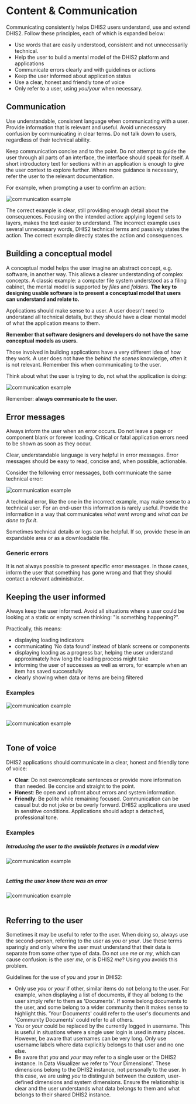 # Content & Communication

Communicating consistently helps DHIS2 users understand, use and extend DHIS2. Follow these principles, each of which is expanded below:

-   Use words that are easily understood, consistent and not unnecessarily technical.
-   Help the user to build a mental model of the DHIS2 platform and applications
-   Communicate errors clearly and with guidelines or actions
-   Keep the user informed about application status
-   Use a clear, honest and friendly tone of voice
-   Only refer to a user, using _you/your_ when necessary.

## Communication

Use understandable, consistent language when communicating with a user. Provide information that is relevant and useful. Avoid unnecessary confusion by communicating in clear terms. Do not talk down to users, regardless of their technical ability.

Keep communication concise and to the point. Do not attempt to guide the user through all parts of an interface, the interface should speak for itself. A short introductory text for sections within an application is enough to give the user context to explore further. Where more guidance is necessary, refer the user to the relevant documentation.

For example, when prompting a user to confirm an action:

![communication example](../images/communication/ex-comms-1.png)
<br>

The correct example is clear, still providing enough detail about the consequences. Focusing on the intended action: applying legend sets to layers, makes the text easier to understand. The incorrect example uses several unnecessary words, DHIS2 technical terms and passively states the action. The correct example directly states the action and consequences.

## Building a conceptual model

A conceptual model helps the user imagine an abstract concept, e.g. software, in another way. This allows a clearer understanding of complex concepts. A classic example: a computer file system understood as a filing cabinet, the mental model is supported by _files_ and _folders_. **The key to designing usable software is to present a conceptual model that users can understand and relate to.**

Applications should make sense to a user. A user doesn't need to understand all technical details, but they should have a clear mental model of what the application means to them.

**Remember that software designers and developers do not have the same conceptual models as users.**

Those involved in building applications have a very different idea of how they work. A user does not have the _behind the scenes_ knowledge, often it is not relevant. Remember this when communicating to the user.

Think about what the user is trying to do, not what the application is doing:

![communication example](../images/communication/ex-comms-2.png)
<br>

Remember: **always communicate to the user.**

## Error messages

Always inform the user when an error occurs. Do not leave a page or component blank or forever loading. Critical or fatal application errors need to be shown as soon as they occur.

Clear, understandable language is very helpful in error messages. Error messages should be easy to read, concise and, when possible, actionable.

Consider the following error messages, both communicate the same technical error:

![communication example](../images/communication/ex-comms-3.png)
<br>

A technical error, like the one in the incorrect example, may make sense to a technical user. For an end-user this information is rarely useful. Provide the information in a way that communicates _what went wrong_ and _what can be done to fix it_.

Sometimes technical details or logs can be helpful. If so, provide these in an expandable area or as a downloadable file.

### Generic errors

It is not always possible to present specific error messages. In those cases, inform the user that something has gone wrong and that they should contact a relevant administrator.

## Keeping the user informed

Always keep the user informed. Avoid all situations where a user could be looking at a static or empty screen thinking: "is something happening?".

Practically, this means:

-   displaying loading indicators
-   communicating 'No data found' instead of blank screens or components
-   displaying loading as a progress bar, helping the user understand approximately how long the loading process might take
-   informing the user of successes as well as errors, for example when an item has saved successfully
-   clearly showing when data or items are being filtered

### Examples

![communication example](../images/communication/ex-comms-4.png)
<br><br>

![communication example](../images/communication/ex-comms-5.png)
<br><br>

## Tone of voice

DHIS2 applications should communicate in a clear, honest and friendly tone of voice:

-   **Clear**: Do not overcomplicate sentences or provide more information than needed. Be concise and straight to the point.
-   **Honest**: Be open and upfront about errors and system information.
-   **Friendly**: Be polite while remaining focused. Communication can be casual but do not joke or be overly forward. DHIS2 applications are used in sensitive conditions. Applications should adopt a detached, professional tone.

### Examples

##### Introducing the user to the available features in a modal view

![communication example](../images/communication/ex-comms-6.png)
<br><br>

##### Letting the user know there was an error

![communication example](../images/communication/ex-comms-7.png)
<br><br>

## Referring to the user

Sometimes it may be useful to refer to the user. When doing so, always use the second-person, referring to the user as _you_ or _your_. Use these terms sparingly and only where the user must understand that their data is separate from some other type of data. Do not use _me_ or _my_, which can cause confusion: is the user _me_, or is DHIS2 _me_? Using _you_ avoids this problem.

Guidelines for the use of _you_ and _your_ in DHIS2:

-   Only use _you_ or _your_ if other, similar items do not belong to the user. For example, when displaying a list of documents, if they all belong to the user simply refer to them as 'Documents'. If some belong documents to the user, and some belong to a wider community then it makes sense to highlight this. 'Your Documents' could refer to the user's documents and 'Community Documents' could refer to all others.
-   _You_ or _your_ could be replaced by the currently logged in username. This is useful in situations where a single user login is used in many places. However, be aware that usernames can be very long. Only use username labels where data explicitly belongs to that user and no one else.
-   Be aware that _you_ and _your_ may refer to a single user or the DHIS2 instance. In Data Visualizer we refer to 'Your Dimensions'. These dimensions belong to the DHIS2 instance, not personally to the user. In this case, we are using _you_ to distinguish between the custom, user-defined dimensions and system dimensions. Ensure the relationship is clear and the user understands what data belongs to them and what belongs to their shared DHIS2 instance.
